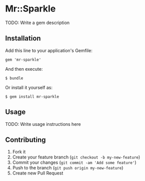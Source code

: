 # Mr::Sparkle

TODO: Write a gem description

## Installation

Add this line to your application's Gemfile:

    gem 'mr-sparkle'

And then execute:

    $ bundle

Or install it yourself as:

    $ gem install mr-sparkle

## Usage

TODO: Write usage instructions here

## Contributing

1. Fork it
2. Create your feature branch (`git checkout -b my-new-feature`)
3. Commit your changes (`git commit -am 'Add some feature'`)
4. Push to the branch (`git push origin my-new-feature`)
5. Create new Pull Request
